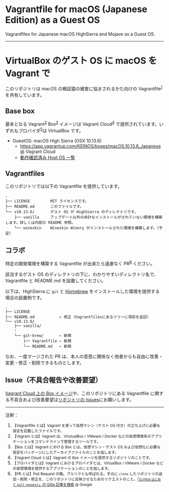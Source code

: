 # Vagrantfile for macOS (Japanese Edition) as a Guest OS

Vagrantfiles for Japanese macOS HighSierra and Mojave as a Guest OS.

---

# VirtualBox のゲスト OS に macOS を Vagrant で

このリポジトリは macOS の検証猿の被害に悩まされるかた向けの Vagrantfile<sup>[1](#vagrantfile)</sup> を共有しています。

## Base box

基本となる Vagrant<sup>[2](#vagrant)</sup> Box<sup>[3](#box)</sup> イメージは Vagrant Cloud<sup>[4](#vagrantcloud)</sup> で提供されています。いずれもプロバイダ<sup>[5](#provider)</sup>は VirtualBox です。

- GuestOS: macOS High Sierra (OSX 10.13.6)
  - https://app.vagrantup.com/KEINOS/boxes/macOS.10.13.6_Japanese @ Vagrant Cloud
  - [動作確認済み Host OS 一覧](https://github.com/KEINOS/Vagrantfile_for_macOS/issues/1)

## Vagrantfiles

このリポジトリでは以下の Vagrantfile を提供しています。

```text
.
├── LICENSE         MIT ライセンスです。
├── README.md       このファイルです。
└── v10.13.6/       ゲスト OS が HighSierra のディレクトリです。
    ├── vanilla     アップデート以外の余計なインストールがされていない環境を構築します。詳しくは内部の README 参照。
    └── wineskin    Wineskin Winery がインストールされた環境を構築します。（予定）
```

## コラボ

特定の開発環境を構築する Vagrantfile が出来たら遠慮なく PR<sup>[6](#pr)</sup> ください。

該当するゲスト OS のディレクトリの下に、わかりやすいディレクトリ名で、Vagrantfile と README.md を設置してください。

以下は、HighSierra に `git` と [Homebrew](https://ja.wikipedia.org/wiki/Homebrew_(%E3%83%91%E3%83%83%E3%82%B1%E3%83%BC%E3%82%B8%E7%AE%A1%E7%90%86%E3%82%B7%E3%82%B9%E3%83%86%E3%83%A0)) をインストールした環境を提供する場合の設置例です。

```text
.
├── LICENSE
├── README.md           ← 修正（Vagrantfilesにあるツリーに項目を追記）
└── v10.13.6/
    ├── vanilla/
    :
    └── git-brew/       ← 新規
        ├── Vagrantfile ← 新規
        └── README.md   ← 新規
```

なお、一度マージされた PR は、本人の意思に関係なく他者からも自由に改善・変更・修正・削除できるものとします。

## Issue（不具合報告や改善要望）

[Vagrant Cloud 上の Box イメージ](https://app.vagrantup.com/KEINOS/)や、このリポジトリにある Vagrantfile に関する不具合および改善要望は[リポジトリの Issues](https://github.com/KEINOS/Vagrantfile_for_macOS/issues)にお願いします。


---

注釈：

1. <a name="vagrantfile"></a><small>【Vagrantfile とは】Vagrant を使って仮想マシン（ゲスト OS 付き）の立ち上げに必要な設定を記載したファイルです。</small>
1. <a name="vagrant"></a><small>【Vagrant とは】Vagrant は、VirutualBox / VMware / Docker などの仮想環境系のアプリケーションをコマンドラインで管理するツールです。</small>
3. <a name="box"></a><small>【Box とは】Vagrant における Box とは、仮想マシン・ゲスト OS および仮想化に必要な設定をパッケージにしたアーカイブファイルのことを指します。</small>
4. <a name="vagrantcloud"></a><small>【Vagrant Cloud とは】Vagrant の Box イメージを提供するリポジトリのことです。</small>
5. <a name="provider"></a><small>【プロバイダとは】Vagrant におけるプロバイダとは、VirtualBox / VMware / Docker などの仮想環境を提供するアプリケーションのことを指します。</small>
6. <a name="pr"></a><small>【PR とは】Pull Request の略。プルリクとも呼ばれる。手元に `clone` したリポジトリの追加・削除・修正を、このリポジトリに反映させるためのリクエストのこと。[「`GitHub` `はじめて` `pull` `request`」の Qiita 記事を検索](https://www.google.com/search?q=site%3Aqiita.com+GitHub+%E3%81%AF%E3%81%98%E3%82%81%E3%81%A6+pull+request) @ Google</small>
